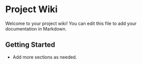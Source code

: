 # Project Wiki

Welcome to your project wiki! You can edit this file to add your documentation in Markdown.

## Getting Started

- Add more sections as needed.
